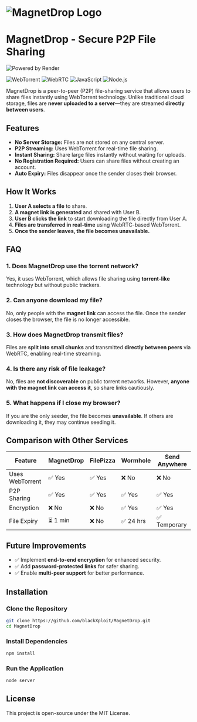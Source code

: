 # ![MagnetDrop Logo](https://res.cloudinary.com/dgxxrnmkt/image/upload/v1741509088/MagnetDrop_Logo-removebg-preview_1_oleubc.png)

# MagnetDrop - Secure P2P File Sharing

![Powered by Render](https://img.shields.io/badge/Powered%20by-Render-blue?style=for-the-badge)

![WebTorrent](https://img.shields.io/badge/WebTorrent-P2P-red?style=for-the-badge) ![WebRTC](https://img.shields.io/badge/WebRTC-RealTime-blue?style=for-the-badge) ![JavaScript](https://img.shields.io/badge/JavaScript-ES6-yellow?style=for-the-badge) ![Node.js](https://img.shields.io/badge/Node.js-Backend-green?style=for-the-badge)

MagnetDrop is a peer-to-peer (P2P) file-sharing service that allows users to share files instantly using WebTorrent technology. Unlike traditional cloud storage, files are **never uploaded to a server**—they are streamed **directly between users**.

## Features
- **No Server Storage:** Files are not stored on any central server.
- **P2P Streaming:** Uses WebTorrent for real-time file sharing.
- **Instant Sharing:** Share large files instantly without waiting for uploads.
- **No Registration Required:** Users can share files without creating an account.
- **Auto Expiry:** Files disappear once the sender closes their browser.

## How It Works
1. **User A selects a file** to share.
2. **A magnet link is generated** and shared with User B.
3. **User B clicks the link** to start downloading the file directly from User A.
4. **Files are transferred in real-time** using WebRTC-based WebTorrent.
5. **Once the sender leaves, the file becomes unavailable.**

## FAQ
### 1. Does MagnetDrop use the torrent network?
Yes, it uses WebTorrent, which allows file sharing using **torrent-like** technology but without public trackers.

### 2. Can anyone download my file?
No, only people with the **magnet link** can access the file. Once the sender closes the browser, the file is no longer accessible.

### 3. How does MagnetDrop transmit files?
Files are **split into small chunks** and transmitted **directly between peers** via WebRTC, enabling real-time streaming.

### 4. Is there any risk of file leakage?
No, files are **not discoverable** on public torrent networks. However, **anyone with the magnet link can access it**, so share links cautiously.

### 5. What happens if I close my browser?
If you are the only seeder, the file becomes **unavailable**. If others are downloading it, they may continue seeding it.

## Comparison with Other Services
| Feature          | MagnetDrop | FilePizza | Wormhole | Send Anywhere |
|-----------------|------------|-----------|----------|---------------|
| Uses WebTorrent | ✅ Yes | ✅ Yes | ❌ No | ❌ No |
| P2P Sharing     | ✅ Yes | ✅ Yes | ✅ Yes | ✅ Yes |
| Encryption      | ❌ No  | ❌ No  | ✅ Yes | ✅ Yes |
| File Expiry     | ⏳ 1 min | ❌ No | ✅ 24 hrs | ✅ Temporary |

## Future Improvements
- ✅ Implement **end-to-end encryption** for enhanced security.
- ✅ Add **password-protected links** for safer sharing.
- ✅ Enable **multi-peer support** for better performance.

## Installation
### Clone the Repository
```sh
git clone https://github.com/blackXploit/MagnetDrop.git
cd MagnetDrop
```

### Install Dependencies
```sh
npm install
```

### Run the Application
```sh
node server 
```

## License
This project is open-source under the MIT License.

